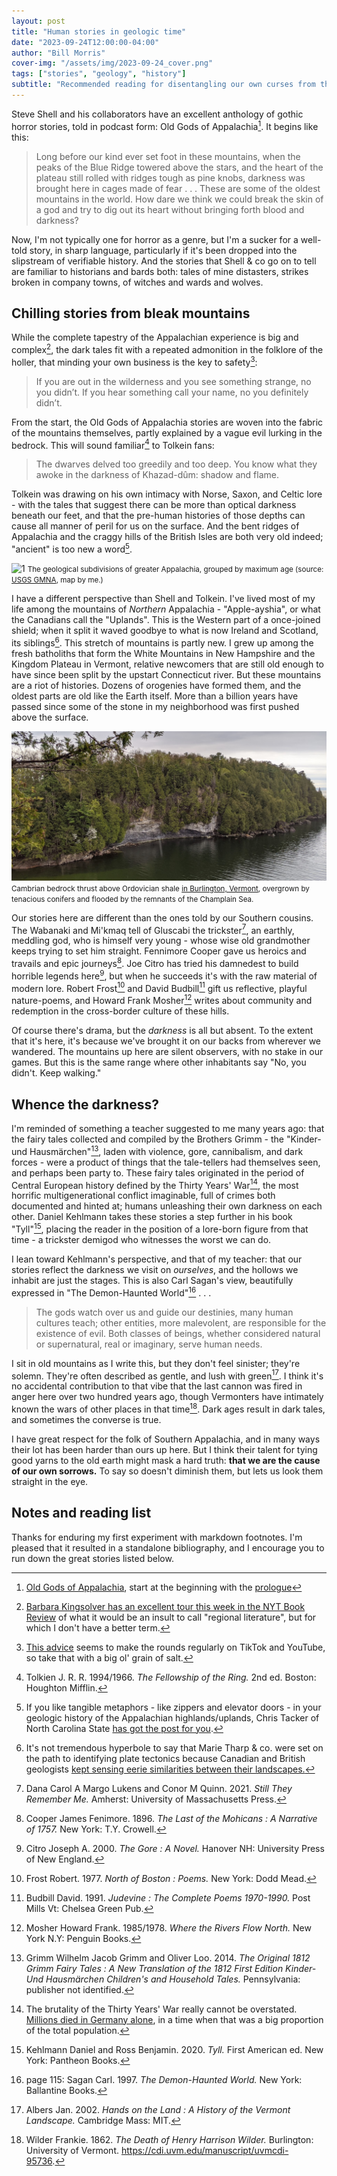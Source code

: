 ```yaml
---
layout: post
title: "Human stories in geologic time"
date: "2023-09-24T12:00:00-04:00"
author: "Bill Morris"
cover-img: "/assets/img/2023-09-24_cover.png"
tags: ["stories", "geology", "history"]
subtitle: "Recommended reading for disentangling our own curses from the bedrock below"
---
```


Steve Shell and his collaborators have an excellent anthology of gothic horror stories, told in podcast form: Old Gods of Appalachia[^oldgods]. It begins like this:

> Long before our kind ever set foot in these mountains, when the peaks of the Blue Ridge towered above the stars, and the heart of the plateau still rolled with ridges tough as pine knobs, darkness was brought here in cages made of fear . . . These are some of the oldest mountains in the world. How dare we think we could break the skin of a god and try to dig out its heart without bringing forth blood and darkness?

Now, I'm not typically one for horror as a genre, but I'm a sucker for a well-told story, in sharp language, particularly if it's been dropped into the slipstream of verifiable history. And the stories that Shell & co go on to tell are familiar to historians and bards both: tales of mine distasters, strikes broken in company towns, of witches and wards and wolves. 

## Chilling stories from bleak mountains

While the complete tapestry of the Appalachian experience is big and complex[^kingsolver], the dark tales fit with a repeated admonition in the folklore of the holler, that minding your own business is the key to safety[^didnt]: 

> If you are out in the wilderness and you see something strange, no you didn’t. If you hear something call your name, no you definitely didn’t.

From the start, the Old Gods of Appalachia stories are woven into the fabric of the mountains themselves, partly explained by a vague evil lurking in the bedrock. This will sound familiar[^fellowship] to Tolkein fans:

> The dwarves delved too greedily and too deep. You know what they awoke in the darkness of Khazad-dûm: shadow and flame.

Tolkein was drawing on his own intimacy with Norse, Saxon, and Celtic lore - with the tales that suggest there can be more than optical darkness beneath our feet, and that the pre-human histories of those depths can cause all manner of peril for us on the surface. And the bent ridges of Appalachia and the craggy hills of the British Isles are both very old indeed; "ancient" is too new a word[^tacker].

![1](/shoals/assets/img/2023-09-24_1.png)
<small>The geological subdivisions of greater Appalachia, grouped by maximum age (source: [USGS GMNA](https://ngmdb.usgs.gov/gmna/), map by me.)</small>

I have a different perspective than Shell and Tolkein. I've lived most of my life among the mountains of _Northern_ Appalachia - "Apple-ayshia", or what the Canadians call the "Uplands". This is the Western part of a once-joined shield; when it split it waved goodbye to what is now Ireland and Scotland, its siblings[^scotland]. This stretch of mountains is partly new. I grew up among the fresh batholiths that form the White Mountains in New Hampshire and the Kingdom Plateau in Vermont, relative newcomers that are still old enough to have since been split by the upstart Connecticut river. But these mountains are a riot of histories. Dozens of orogenies have formed them, and the oldest parts are old like the Earth itself. More than a billion years have passed since some of the stone in my neighborhood was first pushed above the surface.

![2](/shoals/assets/img/2023-09-24_2.jpeg)
<small>Cambrian bedrock thrust above Ordovician shale [in Burlington, Vermont](https://dec.vermont.gov/geological-survey/vermont-geology/CHT), overgrown by tenacious conifers and flooded by the remnants of the Champlain Sea.</small>

Our stories here are different than the ones told by our Southern cousins. The Wabanaki and Mi'kmaq tell of Gluscabi the trickster[^gluscabi], an earthly, meddling god, who is himself very young - whose wise old grandmother keeps trying to set him straight. Fennimore Cooper gave us heroics and travails and epic journeys[^cooper]. Joe Citro has tried his damnedest to build horrible legends here[^citro], but when he succeeds it's with the raw material of modern lore. Robert Frost[^frost] and David Budbill[^budbill] gift us reflective, playful nature-poems, and Howard Frank Mosher[^mosher] writes about community and redemption in the cross-border culture of these hills. 

Of course there's drama, but the _darkness_ is all but absent. To the extent that it's here, it's because we've brought it on our backs from wherever we wandered. The mountains up here are silent observers, with no stake in our games. But this is the same range where other inhabitants say "No, you didn't. Keep walking."

## Whence the darkness?

I'm reminded of something a teacher suggested to me many years ago: that the fairy tales collected and compiled by the Brothers Grimm - the "Kinder-und Hausmärchen"[^grimm], laden with violence, gore, cannibalism, and dark forces - were a product of things that the tale-tellers had themselves seen, and perhaps been party to. These fairy tales originated in the period of Central European history defined by the Thirty Years' War[^thirty], the most horrific multigenerational conflict imaginable, full of crimes both documented and hinted at; humans unleashing their own darkness on each other. Daniel Kehlmann takes these stories a step further in his book "Tyll"[^kehlmann], placing the reader in the position of a lore-born figure from that time - a trickster demigod who witnesses the worst we can do.

I lean toward Kehlmann's perspective, and that of my teacher: that our stories reflect the darkness we visit on _ourselves_, and the hollows we inhabit are just the stages. This is also Carl Sagan's view, beautifully expressed in "The Demon-Haunted World"[^demon] . . .

> The gods watch over us and guide our destinies, many human cultures teach; other entities, more malevolent, are responsible for the existence of evil. Both classes of beings, whether considered natural or supernatural, real or imaginary, serve human needs.

I sit in old mountains as I write this, but they don't feel sinister; they're solemn. They're often described as gentle, and lush with green[^albers]. I think it's no accidental contribution to that vibe that the last cannon was fired in anger here over two hundred years ago, though Vermonters have intimately known the wars of other places in that time[^wilder]. Dark ages result in dark tales, and sometimes the converse is true.

I have great respect for the folk of Southern Appalachia, and in many ways their lot has been harder than ours up here. But I think their talent for tying good yarns to the old earth might mask a hard truth: __that we are the cause of our own sorrows.__ To say so doesn't diminish them, but lets us look them straight in the eye.

## Notes and reading list

Thanks for enduring my first experiment with markdown footnotes. I'm pleased that it resulted in a standalone bibliography, and I encourage you to run down the great stories listed below.

[^oldgods]: [Old Gods of Appalachia](https://www.oldgodsofappalachia.com/), start at the beginning with the [prologue](https://www.oldgodsofappalachia.com/episodes/2019-10-31/episode-0_prologue/201910291201351048)
[^kingsolver]: [Barbara Kingsolver has an excellent tour this week in the NYT Book Review](https://www.nytimes.com/2023/08/09/books/barbara-kingsolver-appalachia-books.html) of what it would be an insult to call "regional literature", but for which I don't have a better term.
[^didnt]: [This advice](https://exemplore.com/news/appalachian-motto) seems to make the rounds regularly on TikTok and YouTube, so take that with a big ol' grain of salt.
[^fellowship]: Tolkien J. R. R. 1994/1966. _The Fellowship of the Ring._ 2nd ed. Boston: Houghton Mifflin.
[^tacker]: If you like tangible metaphors - like zippers and elevator doors - in your geologic history of the Appalachian highlands/uplands, Chris Tacker of North Carolina State [has got the post for you](https://naturalsciencesresearch.wordpress.com/2014/04/01/age-of-the-appalachians-part-2-ground-truth/).
[^scotland]: It's not tremendous hyperbole to say that Marie Tharp & co. were set on the path to identifying plate tectonics because Canadian and British geologists [kept sensing eerie similarities between their landscapes.](https://brighterworld.mcmaster.ca/articles/how-the-earths-last-supercontinent-broke-apart-to-form-the-world-we-have-today/)
[^gluscabi]: Dana Carol A Margo Lukens and Conor M Quinn. 2021. _Still They Remember Me._ Amherst: University of Massachusetts Press.
[^cooper]: Cooper James Fenimore. 1896. _The Last of the Mohicans : A Narrative of 1757._ New York: T.Y. Crowell.
[^citro]: Citro Joseph A. 2000. _The Gore : A Novel._ Hanover NH: University Press of New England.
[^frost]: Frost Robert. 1977. _North of Boston : Poems._ New York: Dodd Mead.
[^budbill]: Budbill David. 1991. _Judevine : The Complete Poems 1970-1990._ Post Mills Vt: Chelsea Green Pub.
[^mosher]: Mosher Howard Frank. 1985/1978. _Where the Rivers Flow North._ New York N.Y: Penguin Books.
[^grimm]: Grimm Wilhelm Jacob Grimm and Oliver Loo. 2014. _The Original 1812 Grimm Fairy Tales : A New Translation of the 1812 First Edition Kinder- Und Hausmärchen Children's and Household Tales._ Pennsylvania: publisher not identified.
[^thirty]: The brutality of the Thirty Years' War really cannot be overstated. [Millions died in Germany alone](https://en.wikipedia.org/wiki/Thirty_Years%27_War), in a time when that was a big proportion of the total population.
[^kehlmann]: Kehlmann Daniel and Ross Benjamin. 2020. _Tyll._ First American ed. New York: Pantheon Books.
[^demon]: page 115: Sagan Carl. 1997. _The Demon-Haunted World._ New York: Ballantine Books.
[^albers]: Albers Jan. 2002. _Hands on the Land : A History of the Vermont Landscape._ Cambridge Mass: MIT.
[^wilder]: Wilder Frankie. 1862. _The Death of Henry Harrison Wilder._ Burlington: University of Vermont. <https://cdi.uvm.edu/manuscript/uvmcdi-95736>.